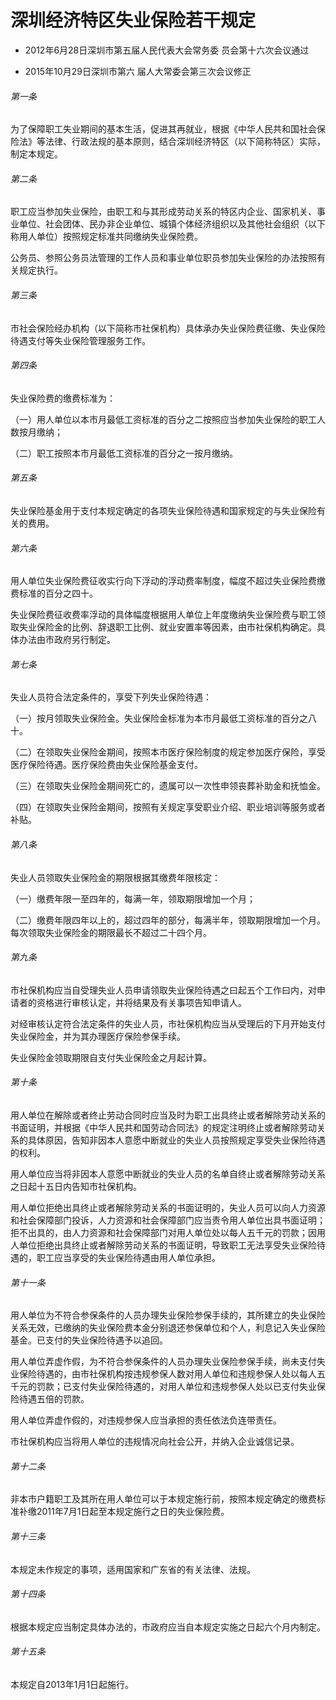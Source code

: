 # 深圳经济特区失业保险若干规定

- 2012年6月28日深圳市第五届人民代表大会常务委
  员会第十六次会议通过

- 2015年10月29日深圳市第六
  届人大常委会第三次会议修正

<!-- INFO END -->

###### 第一条

为了保障职工失业期间的基本生活，促进其再就业，根据《中华人民共和国社会保险法》等法律、行政法规的基本原则，结合深圳经济特区（以下简称特区）实际，制定本规定。

###### 第二条

职工应当参加失业保险，由职工和与其形成劳动关系的特区内企业、国家机关、事业单位、社会团体、民办非企业单位、城镇个体经济组织以及其他社会组织（以下称用人单位）按照规定标准共同缴纳失业保险费。

公务员、参照公务员法管理的工作人员和事业单位职员参加失业保险的办法按照有关规定执行。

###### 第三条

市社会保险经办机构（以下简称市社保机构）具体承办失业保险费征缴、失业保险待遇支付等失业保险管理服务工作。

###### 第四条

失业保险费的缴费标准为：

（一）用人单位以本市月最低工资标准的百分之二按照应当参加失业保险的职工人数按月缴纳；

（二）职工按照本市月最低工资标准的百分之一按月缴纳。

###### 第五条

失业保险基金用于支付本规定确定的各项失业保险待遇和国家规定的与失业保险有关的费用。

###### 第六条

用人单位失业保险费征收实行向下浮动的浮动费率制度，幅度不超过失业保险费缴费标准的百分之四十。

失业保险费征收费率浮动的具体幅度根据用人单位上年度缴纳失业保险费与职工领取失业保险金的比例、辞退职工比例、就业安置率等因素，由市社保机构确定。具体办法由市政府另行制定。

###### 第七条

失业人员符合法定条件的，享受下列失业保险待遇：

（一）按月领取失业保险金。失业保险金标准为本市月最低工资标准的百分之八十。

（二）在领取失业保险金期间，按照本市医疗保险制度的规定参加医疗保险，享受医疗保险待遇。医疗保险费由失业保险基金支付。

（三）在领取失业保险金期间死亡的，遗属可以一次性申领丧葬补助金和抚恤金。

（四）在领取失业保险金期间，按照有关规定享受职业介绍、职业培训等服务或者补贴。

###### 第八条

失业人员领取失业保险金的期限根据其缴费年限核定：

（一）缴费年限一至四年的，每满一年，领取期限增加一个月；

（二）缴费年限四年以上的，超过四年的部分，每满半年，领取期限增加一个月。每次领取失业保险金的期限最长不超过二十四个月。

###### 第九条

市社保机构应当自受理失业人员申请领取失业保险待遇之曰起五个工作曰内，对申请者的资格进行审核认定，并将结果及有关事项告知申请人。

对经审核认定符合法定条件的失业人员，市社保机构应当从受理后的下月开始支付失业保险金，并为其办理医疗保险参保手续。

失业保险金领取期限自支付失业保险金之月起计算。

###### 第十条

用人单位在解除或者终止劳动合同时应当及时为职工出具终止或者解除劳动关系的书面证明，并根据《中华人民共和国劳动合同法》的规定注明终止或者解除劳动关系的具体原因，告知非因本人意愿中断就业的失业人员按照规定享受失业保险待遇的权利。

用人单位应当将非因本人意愿中断就业的失业人员的名单自终止或者解除劳动关系之日起十五日内告知市社保机构。

用人单位拒绝出具终止或者解除劳动关系的书面证明的，失业人员可以向人力资源和社会保障部门投诉，人力资源和社会保障部门应当责令用人单位出具书面证明；拒不出具的，由人力资源和社会保障部门对用人单位处以每人五千元的罚款；因用人单位拒绝出具终止或者解除劳动关系的书面证明，导致职工无法享受失业保险待遇的，职工应当享受的失业保险待遇由用人单位承担。

###### 第十一条

用人单位为不符合参保条件的人员办理失业保险参保手续的，其所建立的失业保险关系无效，已缴纳的失业保险费本金分别退还参保单位和个人，利息记入失业保险基金。已支付的失业保险待遇予以追回。

用人单位弄虚作假，为不符合参保条件的人员办理失业保险参保手续，尚未支付失业保险待遇的，由市社保机构按违规参保人数对用人单位和违规参保人处以每人五千元的罚款；已支付失业保险待遇的，对用人单位和违规参保人处以已支付失业保险待遇五倍的罚款。

用人单位弄虚作假的，对违规参保人应当承担的责任依法负连带责任。

市社保机构应当将用人单位的违规情况向社会公开，并纳入企业诚信记录。

###### 第十二条

非本市户籍职工及其所在用人单位可以于本规定施行前，按照本规定确定的缴费标准补缴2011年7月1日起至本规定施行之日的失业保险费。

###### 第十三条

本规定未作规定的事项，适用国家和广东省的有关法律、法规。

###### 第十四条

根据本规定应当制定具体办法的，市政府应当自本规定实施之日起六个月内制定。

###### 第十五条

本规定自2013年1月1日起施行。
